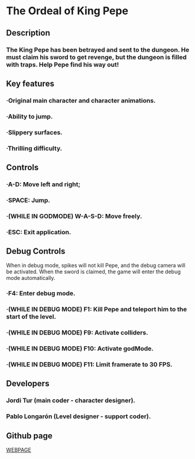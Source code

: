 # The Ordeal of King Pepe

## Description
### The King Pepe has been betrayed and sent to the dungeon. He must claim his sword to get revenge, but the dungeon is filled with traps. Help Pepe find his way out! 

## Key features
### ·Original main character and character animations.
### ·Ability to jump.
### ·Slippery surfaces.
### ·Thrilling difficulty.

## Controls
### ·A-D: Move left and right;
### ·SPACE: Jump.
### ·(WHILE IN GODMODE) W-A-S-D: Move freely.
### ·ESC: Exit application.

## Debug Controls
When in debug mode, spikes will not kill Pepe, and the debug camera will be activated. When the sword is claimed, the game will enter the debug mode automatically.
### ·F4: Enter debug mode.
### ·(WHILE IN DEBUG MODE) F1: Kill Pepe and teleport him to the start of the level.
### ·(WHILE IN DEBUG MODE) F9: Activate colliders.
### ·(WHILE IN DEBUG MODE) F10: Activate godMode.
### ·(WHILE IN DEBUG MODE) F11: Limit framerate to 30 FPS.

## Developers
### Jordi Tur (main coder - character designer).
### Pablo Longarón (Level designer - support coder).

## Github page
[WEBPAGE](https://github.com/PabloL2003/Development_Game)
